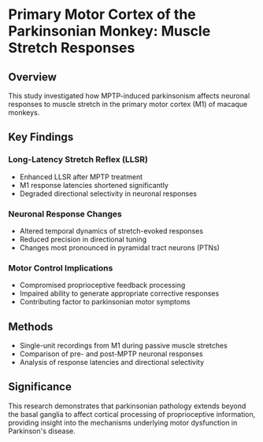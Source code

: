 # Primary Motor Cortex of the Parkinsonian Monkey: Muscle Stretch Responses

## Overview
This study investigated how MPTP-induced parkinsonism affects neuronal responses to muscle stretch in the primary motor cortex (M1) of macaque monkeys.

## Key Findings

### Long-Latency Stretch Reflex (LLSR)
- Enhanced LLSR after MPTP treatment
- M1 response latencies shortened significantly
- Degraded directional selectivity in neuronal responses

### Neuronal Response Changes
- Altered temporal dynamics of stretch-evoked responses
- Reduced precision in directional tuning
- Changes most pronounced in pyramidal tract neurons (PTNs)

### Motor Control Implications
- Compromised proprioceptive feedback processing
- Impaired ability to generate appropriate corrective responses
- Contributing factor to parkinsonian motor symptoms

## Methods
- Single-unit recordings from M1 during passive muscle stretches
- Comparison of pre- and post-MPTP neuronal responses
- Analysis of response latencies and directional selectivity

## Significance
This research demonstrates that parkinsonian pathology extends beyond the basal ganglia to affect cortical processing of proprioceptive information, providing insight into the mechanisms underlying motor dysfunction in Parkinson's disease.
